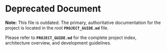 # Deprecated Document

**Note:** This file is outdated. The primary, authoritative documentation for the project is located in the root **`PROJECT_GUIDE.md`** file.

Please refer to **`PROJECT_GUIDE.md`** for the complete project index, architecture overview, and development guidelines.